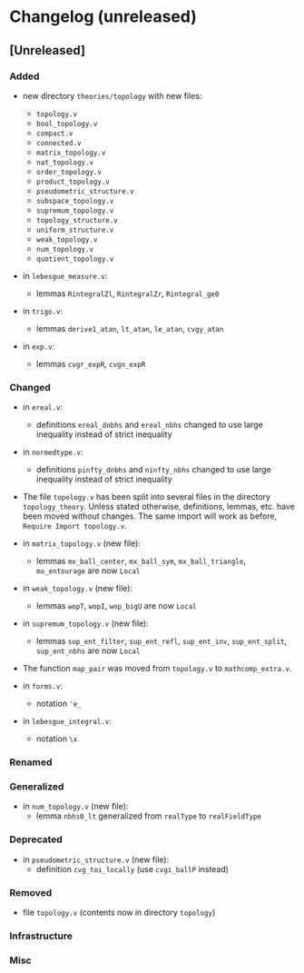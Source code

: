 # Changelog (unreleased)

## [Unreleased]

### Added

- new directory `theories/topology` with new files:
  + `topology.v`
  + `bool_topology.v`
  + `compact.v`
  + `connected.v`
  + `matrix_topology.v`
  + `nat_topology.v`
  + `order_topology.v`
  + `product_topology.v`
  + `pseudometric_structure.v`
  + `subspace_topology.v`
  + `supremum_topology.v`
  + `topology_structure.v`
  + `uniform_structure.v`
  + `weak_topology.v`
  + `num_topology.v`
  + `quotient_topology.v`
- in `lebesgue_measure.v`:
  + lemmas `RintegralZl`, `RintegralZr`, `Rintegral_ge0`

- in `trigo.v`:
  + lemmas `derive1_atan`, `lt_atan`, `le_atan`, `cvgy_atan`

- in `exp.v`:
  + lemmas `cvgr_expR`, `cvgn_expR`

### Changed
  

- in `ereal.v`:
  + definitions `ereal_dnbhs` and `ereal_nbhs` changed to use large inequality instead
    of strict inequality
- in `normedtype.v`:
  + definitions `pinfty_dnbhs` and `ninfty_nbhs` changed to use large inequality instead
    of strict inequality

- The file `topology.v` has been split into several files in the directory 
  `topology_theory`. Unless stated otherwise, definitions, lemmas, etc. 
  have been moved without changes. The same import will work as before, 
  `Require Import topology.v`.

- in `matrix_topology.v` (new file):
  + lemmas `mx_ball_center`, `mx_ball_sym`, `mx_ball_triangle`, `mx_entourage`
    are now `Local`

- in `weak_topology.v` (new file):
  + lemmas `wopT`, `wopI`, `wop_bigU` are now `Local`

- in `supremum_topology.v` (new file):
  + lemmas `sup_ent_filter`, `sup_ent_refl`, `sup_ent_inv`, `sup_ent_split`,
    `sup_ent_nbhs` are now `Local`

- The function `map_pair` was moved from `topology.v` to `mathcomp_extra.v`.
- in `forms.v`:
  + notation `'e_`

- in `lebesgue_integral.v`:
  + notation `\x`

### Renamed

### Generalized

- in `num_topology.v` (new file):
  + lemma `nbhs0_lt` generalized from `realType` to `realFieldType`

### Deprecated

- in `pseudometric_structure.v` (new file):
  + definition `cvg_toi_locally` (use `cvgi_ballP` instead)

### Removed

- file `topology.v` (contents now in directory `topology`)

### Infrastructure

### Misc

